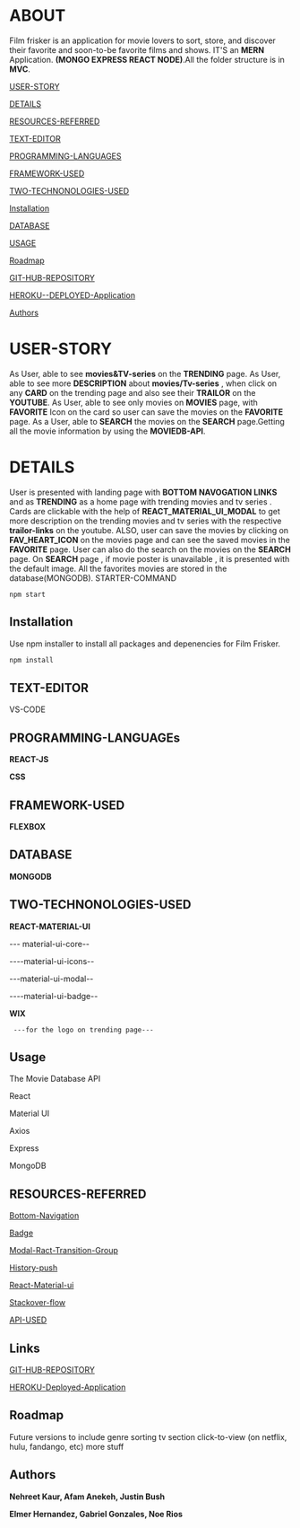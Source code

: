 # ABOUT

Film frisker is an application for movie lovers to sort, store, and discover their favorite and soon-to-be favorite films and shows.
IT'S an **MERN** Application. **(MONGO EXPRESS REACT NODE)**.All the folder structure is in **MVC**.

  [USER-STORY](#USER-STORY)

  [DETAILS](#DETAILS)

 [RESOURCES-REFERRED](#RESOURCES-REFERRED)

 [TEXT-EDITOR](#TEXT-EDITOR)

 [PROGRAMMING-LANGUAGES](#PROGRMMING-LANGUAGE)

 [FRAMEWORK-USED](#FRAMEWORK-USED)

 [TWO-TECHNONOLOGIES-USED](#TWO-TECHNONOLOGIES-USED)

[Installation](#Installation)

[DATABASE](#DATABASE)

[USAGE](#USAGE)

 [Roadmap](#Roadmap)

 [GIT-HUB-REPOSITORY](#LINKS)
 
 [HEROKU--DEPLOYED-Application](#LINKS)

 [Authors](#Authors)








# USER-STORY
As User, able to see **movies&TV-series** on the **TRENDING** page.
As User, able to see more **DESCRIPTION** about **movies/Tv-series** , when click on 
any **CARD** on the trending page and also see their **TRAILOR** on the **YOUTUBE**.
As User, able to see only movies on **MOVIES** page, with **FAVORITE** Icon on the card
so user can save the movies on the **FAVORITE** page.
As a User, able to **SEARCH** the movies on the **SEARCH** page.Getting all the movie information 
by using the  **MOVIEDB-API**.

# DETAILS

User is presented with landing page with **BOTTOM NAVOGATION LINKS** and as
**TRENDING** as a home page with trending movies and tv series . Cards are clickable
 with the help of **REACT_MATERIAL_UI_MODAL** to get more description on the trending movies 
 and tv series with the respective **trailor-links** on the youtube. ALSO, user can save 
 the movies by clicking on **FAV_HEART_ICON** on the movies page and can see the saved movies in the 
 **FAVORITE** page. User can also do the search on the movies on the **SEARCH** page.
 On **SEARCH** page , if movie poster is unavailable , it is presented with the default image.
 All the favorites movies are stored in the database(MONGODB).
 STARTER-COMMAND 
 ```
 npm start
 ```

 

## Installation

Use npm installer to install all packages and depenencies for Film Frisker.

```bash
npm install

```
## TEXT-EDITOR
VS-CODE

## PROGRAMMING-LANGUAGEs
**REACT-JS**

**CSS**

## FRAMEWORK-USED

**FLEXBOX**
    
## DATABASE

 **MONGODB**



## TWO-TECHNONOLOGIES-USED

**REACT-MATERIAL-UI**

  --- material-ui-core--

  ----material-ui-icons--

  ---material-ui-modal--

  ----material-ui-badge--

**WIX**

     ---for the logo on trending page---

## Usage
The Movie Database API

React

Material UI

Axios

Express

MongoDB


## RESOURCES-REFERRED


[Bottom-Navigation](https://material-ui.com/components/bottom-navigation/)

[Badge](https://material-ui.com/components/badges/)

[Modal-Ract-Transition-Group](https://material-ui.com/components/modal/#modal)

[History-push](https://reactrouter.com/web/api/Hooks/usehistory)

[React-Material-ui](https://material-ui.com/)

[Stackover-flow](https://stackoverflow.com/questions/53051465/react-hooks-what-why-useeffect)

[API-USED](https://www.themoviedb.org/?language=en-US)


## Links
[GIT-HUB-REPOSITORY](https://github.com/Afam-26/final-project)

[HEROKU-Deployed-Application](https://film-frisker.herokuapp.com/)


## Roadmap
Future versions to include
genre sorting
tv section
click-to-view (on netflix, hulu, fandango, etc)
more stuff

## Authors
**Nehreet Kaur, Afam Anekeh, Justin Bush**

 **Elmer Hernandez, Gabriel Gonzales, Noe Rios**



